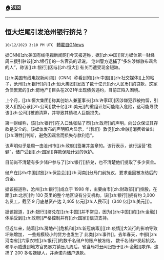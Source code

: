 ###  [:house:返回](README.md)
---


## 恒大烂尾引发沧州银行挤兑？
`10/12/2023 3:10 PM UTC ` [轉載自GNews](https://gnews.org/articles/1824852)

据CNN[[zh:美国有线电视新闻网]]今天报道称，据[[zh:中国]]官方媒体第一财经周三援引驻该[[zh:银行]]的一名官员的话说， 沧州警方逮捕了“多名涉嫌散布谣言的人”，称该[[zh:银行]]因与[[zh:恒大]] 有关而遭受现金短缺。

[[zh:美国有线电视新闻网]]（CNN）称看到的[[zh:中国]][[zh:社交媒体]]上的帖子，沧州[[zh:银行]]向[[zh:恒大集团]]发放了数十亿元[[zh:人民币]]的贷款，这家负债累累的[[zh:房地产]]巨头在2021年出现债务违约，目前正陷入困境。

上个月，[[zh:恒大集团]]称其创始人兼董事长[[zh:许家印]]因涉嫌犯罪被拘留，引发人们担心该[[zh:公司]]数十亿[[zh:美元]]的重组计划可能陷入危险，这可能导致该[[zh:公司]]被迫清算，并导致其债权人巨额损失。

第一财经称，该[[zh:银行]]在入口处张贴了市[[zh:政府]]的声明，向公众保证其存款是安全的。该媒体发布的声明照片显示，“（我们）敦促[[zh:金融]]消费者做出[[zh:理性]]判断，避免因谣言而损失存款利息”。

该声明似乎是周一由沧州市[[zh:政府]]签署并盖章的。该行表示，该行运营“稳健”，储户受到[[zh:国家]]存款保险计划的保护。

目前尚不清楚有多少储户参与了[[zh:银行]]挤兑，也不清楚他们提取了多少资金。

储户在[[zh:中国]]银[[zh:保监会]][[zh:河南]]分局门前抗议，要求退回被冻结后的资金。

据该报道称，沧州[[zh:银行]]成立于 1998 年，主要由市[[zh:财政部]]门控股，在距[[zh:北京]]约 100 英里的整个地区设有分支机构。该[[zh:银行]]拥有约 3,000 名员工，截至 9 月底总资产达 2,465 亿元[[zh:人民币]]（340 亿[[zh:美元]]）。

据该报道，[[zh:银行]]挤兑在[[zh:中国]]并不常见，因为[[zh:中国]]的[[zh:金融]]体系受到[[zh:政府]]严格控制并有[[zh:国家]]信贷支持。

但近年来，随着[[zh:房地产]]危机和[[zh:新冠病毒]][[zh:疫情]]大流行的影响导致坏账增加， 一些规模较小的贷方也发生了 此类[[zh:事件]]。去年春天，中部[[zh:河南省]]六家农村[[zh:银行]]的数千名储户的账户被冻结， 数千名储户发起抗议。和平示威遭到地方官员暴力镇压几周后，省当局将丑闻归咎于[[zh:金融]]欺诈，逮捕了 200 多名嫌疑人，并承诺向储户退款。
